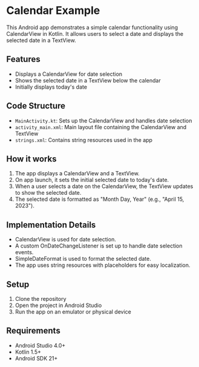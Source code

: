 # Calendar Example

This Android app demonstrates a simple calendar functionality using CalendarView in Kotlin. It allows users to select a date and displays the selected date in a TextView.

## Features

- Displays a CalendarView for date selection
- Shows the selected date in a TextView below the calendar
- Initially displays today's date

## Code Structure

- `MainActivity.kt`: Sets up the CalendarView and handles date selection
- `activity_main.xml`: Main layout file containing the CalendarView and TextView
- `strings.xml`: Contains string resources used in the app

## How it works

1. The app displays a CalendarView and a TextView.
2. On app launch, it sets the initial selected date to today's date.
3. When a user selects a date on the CalendarView, the TextView updates to show the selected date.
4. The selected date is formatted as "Month Day, Year" (e.g., "April 15, 2023").

## Implementation Details

- CalendarView is used for date selection.
- A custom OnDateChangeListener is set up to handle date selection events.
- SimpleDateFormat is used to format the selected date.
- The app uses string resources with placeholders for easy localization.

## Setup

1. Clone the repository
2. Open the project in Android Studio
3. Run the app on an emulator or physical device

## Requirements

- Android Studio 4.0+
- Kotlin 1.5+
- Android SDK 21+

